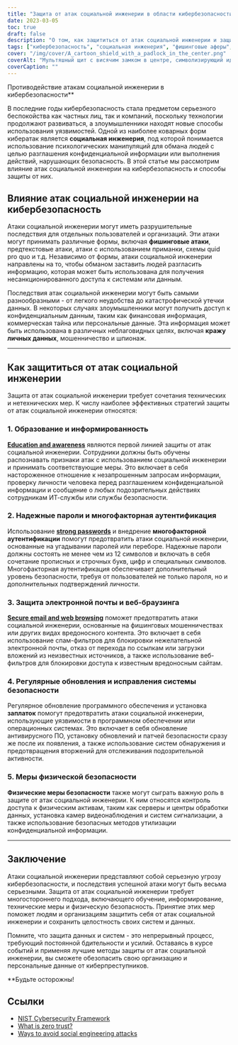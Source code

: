 ```yaml
---
title: "Защита от атак социальной инженерии в области кибербезопасности"
date: 2023-03-05
toc: true
draft: false
description: "О том, как защититься от атак социальной инженерии и защитить свои данные от киберпреступников, читайте в этой познавательной статье."
tags: ["кибербезопасность", "социальная инженерия", "фишинговые аферы", "многофакторная аутентификация", "обновления безопасности", "защита паролем", "веб-безопасность", "утечки данных", "ИТ-безопасность", "хищение персональных данных", "предотвращение мошенничества", "предотвращение шпионажа", "техническая безопасность", "физическая безопасность", "информационная безопасность", "предотвращение киберпреступлений", "обнаружение вторжений", "исправления безопасности", "обучение сотрудников", "защита информации"]
cover: "/img/cover/A_cartoon_shield_with_a_padlock_in_the_center.png"
coverAlt: "Мультяшный щит с висячим замком в центре, символизирующий идею защиты от атак социальной инженерии в сфере кибербезопасности"
coverCaption: ""
---
```

 Противодействие атакам социальной инженерии в кибербезопасности**

В последние годы кибербезопасность стала предметом серьезного беспокойства как частных лиц, так и компаний, поскольку технологии продолжают развиваться, а злоумышленники находят новые способы использования уязвимостей. Одной из наиболее коварных форм кибератак является **социальная инженерия**, под которой понимается использование психологических манипуляций для обмана людей с целью разглашения конфиденциальной информации или выполнения действий, нарушающих безопасность. В этой статье мы рассмотрим влияние атак социальной инженерии на кибербезопасность и способы защиты от них.

## Влияние атак социальной инженерии на кибербезопасность

Атаки социальной инженерии могут иметь разрушительные последствия для отдельных пользователей и организаций. Эти атаки могут принимать различные формы, включая **фишинговые атаки**, предтекстовые атаки, атаки с использованием приманки, схемы quid pro quo и т.д. Независимо от формы, атаки социальной инженерии направлены на то, чтобы обманом заставить людей разгласить информацию, которая может быть использована для получения несанкционированного доступа к системам или данным.

Последствия атак социальной инженерии могут быть самыми разнообразными - от легкого неудобства до катастрофической утечки данных. В некоторых случаях злоумышленники могут получить доступ к конфиденциальным данным, таким как финансовая информация, коммерческая тайна или персональные данные. Эта информация может быть использована в различных неблаговидных целях, включая **кражу личных данных**, мошенничество и шпионаж.

______

## Как защититься от атак социальной инженерии

Защита от атак социальной инженерии требует сочетания технических и нетехнических мер. К числу наиболее эффективных стратегий защиты от атак социальной инженерии относятся:

### 1. Образование и информированность

[**Education and awareness**](https://simeononsecurity.ch/articles/how-to-build-and-manage-an-effective-cybersecurity-awareness-training-program/) являются первой линией защиты от атак социальной инженерии. Сотрудники должны быть обучены распознавать признаки атак с использованием социальной инженерии и принимать соответствующие меры. Это включает в себя настороженное отношение к незапрошенным запросам информации, проверку личности человека перед разглашением конфиденциальной информации и сообщение о любых подозрительных действиях сотрудникам ИТ-службы или службы безопасности.

### 2. Надежные пароли и многофакторная аутентификация

Использование [**strong passwords**](https://simeononsecurity.ch/articles/the-importance-of-password-security-and-best-practices/) и внедрение **многофакторной аутентификации** помогут предотвратить атаки социальной инженерии, основанные на угадывании паролей или переборе. Надежные пароли должны состоять не менее чем из 12 символов и включать в себя сочетание прописных и строчных букв, цифр и специальных символов. Многофакторная аутентификация обеспечивает дополнительный уровень безопасности, требуя от пользователей не только пароля, но и дополнительных подтверждений личности.

### 3. Защита электронной почты и веб-браузинга

[**Secure email and web browsing**](https://simeononsecurity.ch/recommendations/email) поможет предотвратить атаки социальной инженерии, основанные на фишинговых мошенничествах или других видах вредоносного контента. Это включает в себя использование спам-фильтров для блокировки нежелательной электронной почты, отказ от перехода по ссылкам или загрузки вложений из неизвестных источников, а также использование веб-фильтров для блокировки доступа к известным вредоносным сайтам.

### 4. Регулярные обновления и исправления системы безопасности

Регулярное обновление программного обеспечения и установка **заплаток** помогут предотвратить атаки социальной инженерии, использующие уязвимости в программном обеспечении или операционных системах. Это включает в себя обновление антивирусного ПО, установку обновлений и патчей безопасности сразу же после их появления, а также использование систем обнаружения и предотвращения вторжений для отслеживания подозрительной активности.

### 5. Меры физической безопасности

**Физические меры безопасности** также могут сыграть важную роль в защите от атак социальной инженерии. К ним относятся контроль доступа к физическим активам, таким как серверы и центры обработки данных, установка камер видеонаблюдения и систем сигнализации, а также использование безопасных методов утилизации конфиденциальной информации.

______

## Заключение

Атаки социальной инженерии представляют собой серьезную угрозу кибербезопасности, и последствия успешной атаки могут быть весьма серьезными. Защита от атак социальной инженерии требует многостороннего подхода, включающего обучение, информирование, технические меры и физическую безопасность. Принятие этих мер поможет людям и организациям защитить себя от атак социальной инженерии и сохранить целостность своих систем и данных.

Помните, что защита данных и систем - это непрерывный процесс, требующий постоянной бдительности и усилий. Оставаясь в курсе событий и применяя лучшие методы защиты от атак социальной инженерии, вы сможете обезопасить свою организацию и персональные данные от киберпреступников.

**Будьте осторожны!

## Ссылки

- [NIST Cybersecurity Framework](https://www.nist.gov/cyberframework)
- [What is zero trust?](https://www.csoonline.com/article/3247848/what-is-zero-trust-a-model-for-more-effective-security.html)
- [Ways to avoid social engineering attacks](https://usa.kaspersky.com/resource-center/threats/how-to-avoid-social-engineering-attacks)

